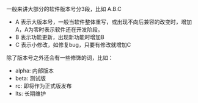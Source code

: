 一般来讲大部分的软件版本号分3段，比如 A.B.C

* A 表示大版本号，一般当软件整体重写，或出现不向后兼容的改变时，增加A，A为零时表示软件还在开发阶段。
* B 表示功能更新，出现新功能时增加B
* C 表示小修改，如修复bug，只要有修改就增加C

除了版本号之外还会有一些修饰的词，比如：

* alpha: 内部版本
* beta: 测试版
* rc: 即将作为正式版发布
* lts: 长期维护